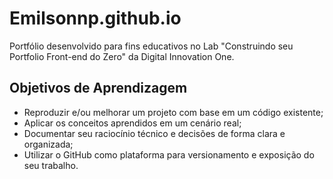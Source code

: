 # Emilsonnp.github.io
Portfólio desenvolvido para fins educativos no Lab "Construindo seu Portfolio Front-end do Zero" da Digital Innovation One.

## Objetivos de Aprendizagem 

- Reproduzir e/ou melhorar um projeto com base em um código existente; 
- Aplicar os conceitos aprendidos em um cenário real; 
- Documentar seu raciocínio técnico e decisões de forma clara e organizada; 
- Utilizar o GitHub como plataforma para versionamento e exposição do seu trabalho. 
